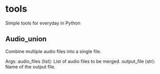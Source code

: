 # tools
Simple tools for everyday in Python 

## Audio_union
Combine multiple audio files into a single file.

Args:
audio_files (list): List of audio files to be merged.
output_file (str): Name of the output file.
